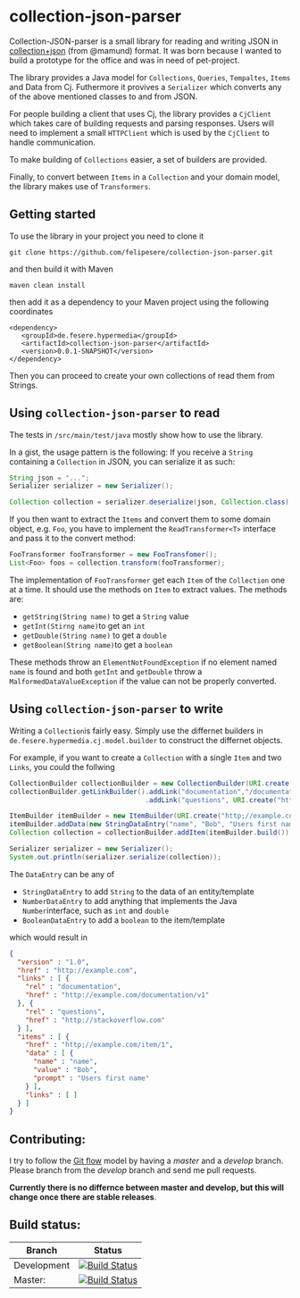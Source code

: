 collection-json-parser
======================

Collection-JSON-parser is a small library for reading and writing JSON in [collection+json](https://github.com/mamund/collection-json) (from @mamund) format.
It was born because I wanted to build a prototype for the office and was in need of pet-project.

The library provides a Java model for `Collections`, `Queries`, `Tempaltes`, `Items` and Data from Cj.
Futhermore it provives a `Serializer` which converts any of the above mentioned classes to and from JSON.

For people building a client that uses Cj, the library provides a `CjClient` which takes care of building requests
and parsing responses. Users will need to implement a small `HTTPClient` which is used by the `CjClient` to handle
communication.

To make building of `Collections` easier, a set of builders are provided.

Finally, to convert between `Items` in a `Collection` and your domain model, the library makes use of `Transformers`.


Getting started
-----------------

To use the library in your project you need to clone it

`git clone https://github.com/felipesere/collection-json-parser.git`

and then build it with Maven

`maven clean install`


then add it as a dependency to your Maven project using the following coordinates

```
<dependency>
   <groupId>de.fesere.hypermedia</groupId>
   <artifactId>collection-json-parser</artifactId>
   <version>0.0.1-SNAPSHOT</version>
</dependency>
```

Then you can proceed to create your own collections of read them from Strings.


Using `collection-json-parser` to read
---------------------------------------

The tests in `/src/main/test/java` mostly show how to use the library.

In a gist, the usage pattern is the following:
If you receive a `String` containing a `Collection` in JSON, you can serialize it as such:

```Java
String json = "...";
Serializer serializer = new Serializer();

Collection collection = serializer.deserialize(json, Collection.class);
```

If you then want to extract the `Items` and convert them to some domain object, e.g. `Foo`,
you have to implement the `ReadTransformer<T>` interface and pass it to the convert method:

```Java
FooTransformer fooTransformer = new FooTransfomer();
List<Foo> foos = collection.transform(fooTransformer);
```

The implementation of `FooTransformer` get each `Item` of the `Collection` one at a time.
It should use the methods on `Item` to extract values.
The methods are:

*  `getString(String name)` to get a `String` value
*  `getInt(Stirng name)`to get an `int`
*  `getDouble(String name)` to get a `double`
*  `getBoolean(String name)`to get a `boolean`

These methods throw an `ElementNotFoundException` if no element named `name` is found
and both `getInt` and `getDouble` throw a `MalformedDataValueException` if the value
can not be properly converted.


Using `collection-json-parser` to write
-----------------------------------------

Writing a `Collection`is fairly easy.
Simply use the differnet builders in `de.fesere.hypermedia.cj.model.builder` to construct the differnet objects.

For example, if you want to create a `Collection` with a single `Item` and two `Links`, you could the follwing

```Java
CollectionBuilder collectionBuilder = new CollectionBuilder(URI.create("http://example.com"));
collectionBuilder.getLinkBuilder().addLink("documentation","/documentation/v1")
                                  .addLink("questions", URI.create("http://stackoverflow.com")).build();

ItemBuilder itemBuilder = new ItemBuilder(URI.create("http;//example.com/item/1"));
itemBuilder.addData(new StringDataEntry("name", "Bob", "Users first name"));
Collection collection = collectionBuilder.addItem(itemBuilder.build()).build();

Serializer serializer = new Serializer();
System.out.println(serializer.serialize(collection));
```

The `DataEntry` can be any of

* `StringDataEntry` to add `String` to the data of an entity/template
* `NumberDataEntry` to add anything that implements the Java `Number`interface, such as `int` and `double`
* `BooleanDataEntry` to add a `boolean` to the item/template


which would result in

```JSON
{
  "version" : "1.0",
  "href" : "http://example.com",
  "links" : [ {
    "rel" : "documentation",
    "href" : "http://example.com/documentation/v1"
  }, {
    "rel" : "questions",
    "href" : "http://stackoverflow.com"
  } ],
  "items" : [ {
    "href" : "http;//example.com/item/1",
    "data" : [ {
      "name" : "name",
      "value" : "Bob",
      "prompt" : "Users first name"
    } ],
    "links" : [ ]
  } ]
}
```


Contributing:
-------------

I try to follow the [Git flow](http://nvie.com/posts/a-successful-git-branching-model/) model by
having a *master* and a *develop* branch.
Please branch from the *develop* branch and send me pull requests.

**Currently there is no differnce between master and develop, but this will change once there are stable releases**.



Build status:
-------------

| Branch | Status |
| ------ | ------ |
|   Development | [![Build Status](https://travis-ci.org/felipesere/collection-json-parser.png?branch=develop)](https://travis-ci.org/felipesere/collection-json-parser) |
| Master:     | [![Build Status](https://travis-ci.org/felipesere/collection-json-parser.png?branch=master)](https://travis-ci.org/felipesere/collection-json-parser)    |